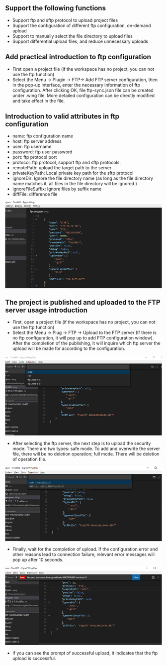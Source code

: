 

## Support the following functions

- Support ftp and sftp protocol to upload project files
- Support the configuration of different ftp configuration, on-demand upload
- Support to manually select the file directory to upload files
- Support differential upload files, and reduce unnecessary uploads

## Add practical introduction to ftp configuration 
- First open a project file (if the workspace has no project, you can not use the ftp function)
- Select the Menu -> Plugin -> FTP-> Add FTP server configuration, then in the pop-up interface, enter the necessary information of ftp configuration. After clicking OK, file ftp-sync.json file can be created under .wing file. More detailed configuration can be directly modified and take effect in the file.

## Introduction to valid attributes in ftp configuration
- name: ftp configuration name
- host: ftp server address
- user: ftp username
- password: ftp user password
- port: ftp protocol port
- protocol: ftp protocol, support ftp and sftp protocols.
- remotePath: upload the target path to the server
- privateKeyPath: Local private key path for the sftp protocol
- ignoreDir: Ignore the file directory name (as long as the file directory name matches it, all files in the file directory will be ignored.)  
- ignoreFileSuffix: Ignore files by suffix name
- diffFile: difference file

![RES](573af4008ce7f.png)


## The project is published and uploaded to the FTP server usage introduction

- First, open a project file (if the workspace has no project, you can not use the ftp function)
- Select the Menu -> Plug -> FTP -> Upload to the FTP server (If there is no ftp configuration, it will pop up to add FTP configuration window). After the completion of the publishing, it will inquire which ftp server the upload will be made for according to the configuration.

![RES](573af40074c18.png)

- After selecting the ftp server, the next step is to upload the security mode. There are two types: safe mode. To add and overwrite the server file, there will be no deletion operation; full mode. There will be deletion of operation file.

![RES](573af400a9cb8.png)

- Finally, wait for the completion of upload. If the configuration  error and other reasons lead to connection failure, relevant error messages will pop up after 10 seconds.

![RES](573af40099777.png)

- If you can see the prompt of successful upload, it indicates that the ftp upload is successful.